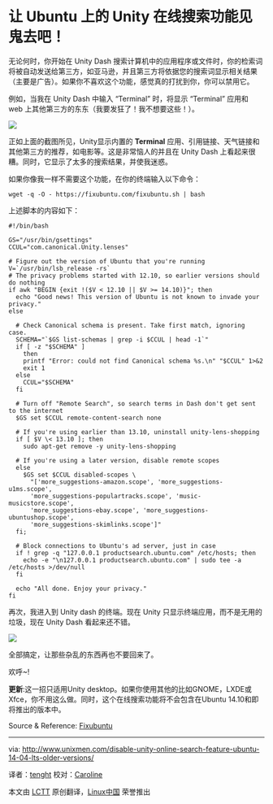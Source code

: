 让 Ubuntu 上的 Unity 在线搜索功能见鬼去吧！
================================================================================
无论何时，你开始在 Unity Dash 搜索计算机中的应用程序或文件时，你的检索词将被自动发送给第三方，如亚马逊，并且第三方将依据您的搜索词显示相关结果（主要是广告）。如果你不喜欢这个功能，感觉真的打扰到你，你可以禁用它。

例如，当我在 Unity Dash 中输入 “Terminal” 时，将显示 “Terminal” 应用和 web 上其他第三方的东东（我要发狂了！我不想要这些！）。

![](http://180016988.r.cdn77.net/wp-content/uploads/2014/04/Menu_019.png)

正如上面的截图所见，Unity显示内置的 **Terminal** 应用、引用链接、天气链接和其他第三方的推荐，如电影等。这是非常恼人的并且在 Unity Dash 上看起来很糟。同时，它显示了太多的搜索结果，并使我迷惑。

如果你像我一样不需要这个功能，在你的终端输入以下命令：

    wget -q -O - https://fixubuntu.com/fixubuntu.sh | bash

上述脚本的内容如下：

    #!/bin/bash

    GS="/usr/bin/gsettings"
    CCUL="com.canonical.Unity.lenses"

    # Figure out the version of Ubuntu that you're running
    V=`/usr/bin/lsb_release -rs`
    # The privacy problems started with 12.10, so earlier versions should do nothing
    if awk "BEGIN {exit !($V < 12.10 || $V >= 14.10)}"; then
      echo "Good news! This version of Ubuntu is not known to invade your privacy."
    else
    
      # Check Canonical schema is present. Take first match, ignoring case.
      SCHEMA="`$GS list-schemas | grep -i $CCUL | head -1`"
      if [ -z "$SCHEMA" ]
        then
        printf "Error: could not find Canonical schema %s.\n" "$CCUL" 1>&2
        exit 1
      else
        CCUL="$SCHEMA"
      fi
    
      # Turn off "Remote Search", so search terms in Dash don't get sent to the internet
      $GS set $CCUL remote-content-search none
    
      # If you're using earlier than 13.10, uninstall unity-lens-shopping
      if [ $V \< 13.10 ]; then
        sudo apt-get remove -y unity-lens-shopping
    
      # If you're using a later version, disable remote scopes
      else
        $GS set $CCUL disabled-scopes \
          "['more_suggestions-amazon.scope', 'more_suggestions-u1ms.scope',
          'more_suggestions-populartracks.scope', 'music-musicstore.scope',
          'more_suggestions-ebay.scope', 'more_suggestions-ubuntushop.scope',
          'more_suggestions-skimlinks.scope']"
      fi;
    
      # Block connections to Ubuntu's ad server, just in case
      if ! grep -q "127.0.0.1 productsearch.ubuntu.com" /etc/hosts; then
        echo -e "\n127.0.0.1 productsearch.ubuntu.com" | sudo tee -a /etc/hosts >/dev/null
      fi
    
      echo "All done. Enjoy your privacy."
    fi

再次，我进入到 Unity dash 的终端。现在 Unity 只显示终端应用，而不是无用的垃圾，现在 Unity Dash 看起来还不错。

![](http://180016988.r.cdn77.net/wp-content/uploads/2014/04/Menu_020.png)

全部搞定，让那些杂乱的东西再也不要回来了。

欢呼~!

**更新**:这一招只适用Unity desktop。如果你使用其他的比如GNOME，LXDE或Xfce，你不用这么做。同时，这个在线搜索功能将不会包含在Ubuntu 14.10和即将推出的版本中。

Source & Reference: [Fixubuntu][1]

--------------------------------------------------------------------------------

via: http://www.unixmen.com/disable-unity-online-search-feature-ubuntu-14-04-lts-older-versions/

译者：[tenght](https://github.com/tenght) 校对：[Caroline](https://github.com/carolinewuyan)

本文由 [LCTT](https://github.com/LCTT/TranslateProject) 原创翻译，[Linux中国](http://linux.cn/) 荣誉推出

[1]:https://fixubuntu.com/
